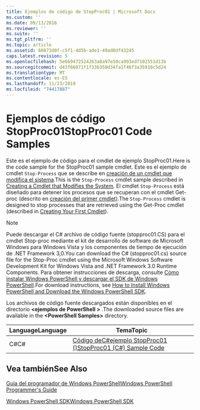 ```yaml
---
title: Ejemplos de código de StopProc01 | Microsoft Docs
ms.custom: ''
ms.date: 09/13/2016
ms.reviewer: ''
ms.suite: ''
ms.tgt_pltfrm: ''
ms.topic: article
ms.assetid: 60873d0f-c5f1-4d5b-ade1-49ad0df43245
caps.latest.revision: 5
ms.openlocfilehash: 5e669472524263a8a97e50ca993ed7102551d13b
ms.sourcegitcommit: d43f66071f1f33b350d34fa1f46f3a35910c5d24
ms.translationtype: MT
ms.contentlocale: es-ES
ms.lasthandoff: 11/23/2019
ms.locfileid: "74417887"
---
```

# <a name="stopproc01-code-samples"></a><span data-ttu-id="428ac-102">Ejemplos de código StopProc01</span><span class="sxs-lookup"><span data-stu-id="428ac-102">StopProc01 Code Samples</span></span>

<span data-ttu-id="428ac-103">Este es el ejemplo de código para el cmdlet de ejemplo StopProc01.</span><span class="sxs-lookup"><span data-stu-id="428ac-103">Here is the code sample for the StopProc01 sample cmdlet.</span></span> <span data-ttu-id="428ac-104">Este es el ejemplo de cmdlet `Stop-Process` que se describe en [creación de un cmdlet que modifica el sistema](../cmdlet/creating-a-cmdlet-that-modifies-the-system.md).</span><span class="sxs-lookup"><span data-stu-id="428ac-104">This is the `Stop-Process` cmdlet sample described in [Creating a Cmdlet that Modifies the System](../cmdlet/creating-a-cmdlet-that-modifies-the-system.md).</span></span> <span data-ttu-id="428ac-105">El cmdlet `Stop-Process` está diseñado para detener los procesos que se recuperan con el cmdlet Get-proc (descrito en [creación del primer cmdlet](../cmdlet/creating-a-cmdlet-without-parameters.md)).</span><span class="sxs-lookup"><span data-stu-id="428ac-105">The `Stop-Process` cmdlet is designed to stop processes that are retrieved using the Get-Proc cmdlet (described in [Creating Your First Cmdlet](../cmdlet/creating-a-cmdlet-without-parameters.md)).</span></span>

> [!NOTE]
> <span data-ttu-id="428ac-106">Puede descargar el C# archivo de código fuente (stopproc01.CS) para el cmdlet Stop-proc mediante el kit de desarrollo de software de Microsoft Windows para Windows Vista y los componentes de tiempo de ejecución de .NET Framework 3,0.</span><span class="sxs-lookup"><span data-stu-id="428ac-106">You can download the C# (stopproc01.cs) source file for the Stop-Proc cmdlet using the Microsoft Windows Software Development Kit for Windows Vista and .NET Framework 3.0 Runtime Components.</span></span> <span data-ttu-id="428ac-107">Para obtener instrucciones de descarga, consulte [Cómo instalar Windows PowerShell y descargar el SDK de Windows PowerShell](/powershell/scripting/developer/installing-the-windows-powershell-sdk).</span><span class="sxs-lookup"><span data-stu-id="428ac-107">For download instructions, see [How to Install Windows PowerShell and Download the Windows PowerShell SDK](/powershell/scripting/developer/installing-the-windows-powershell-sdk).</span></span>
>
> <span data-ttu-id="428ac-108">Los archivos de código fuente descargados están disponibles en el directorio **\<ejemplos de PowerShell >** .</span><span class="sxs-lookup"><span data-stu-id="428ac-108">The downloaded source files are available in the **\<PowerShell Samples>** directory.</span></span>

|<span data-ttu-id="428ac-109">Language</span><span class="sxs-lookup"><span data-stu-id="428ac-109">Language</span></span>|<span data-ttu-id="428ac-110">Tema</span><span class="sxs-lookup"><span data-stu-id="428ac-110">Topic</span></span>|
|--------------|-----------|
|<span data-ttu-id="428ac-111">C#</span><span class="sxs-lookup"><span data-stu-id="428ac-111">C#</span></span>|[<span data-ttu-id="428ac-112">Código deC#ejemplo StopProc01 ()</span><span class="sxs-lookup"><span data-stu-id="428ac-112">StopProc01 (C#) Sample Code</span></span>](./stopproc01-csharp-sample-code.md)|

## <a name="see-also"></a><span data-ttu-id="428ac-113">Vea también</span><span class="sxs-lookup"><span data-stu-id="428ac-113">See Also</span></span>

[<span data-ttu-id="428ac-114">Guía del programador de Windows PowerShell</span><span class="sxs-lookup"><span data-stu-id="428ac-114">Windows PowerShell Programmer's Guide</span></span>](./windows-powershell-programmer-s-guide.md)

[<span data-ttu-id="428ac-115">Windows PowerShell SDK</span><span class="sxs-lookup"><span data-stu-id="428ac-115">Windows PowerShell SDK</span></span>](../windows-powershell-reference.md)
